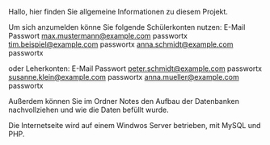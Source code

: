 Hallo, hier finden Sie allgemeine Informationen zu diesem Projekt.

Um sich anzumelden könne Sie folgende Schülerkonten nutzen:
E-Mail                       Passwort
max.mustermann@example.com   passwortx
tim.beispiel@example.com     passwortx
anna.schmidt@example.com     passwortx

oder Leherkonten:
E-Mail                       Passwort
peter.schmidt@example.com    passwortx
susanne.klein@example.com    passwortx
anna.mueller@example.com     passwortx

Außerdem können Sie im Ordner Notes den Aufbau der Datenbanken nachvollziehen und wie die Daten befüllt wurde.

Die Internetseite wird auf einem Windwos Server betrieben, mit MySQL und PHP.
